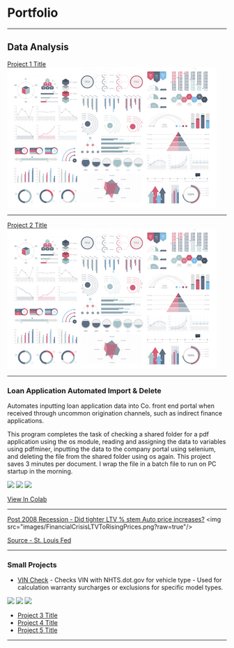 # Portfolio

---

## Data Analysis 

[Project 1 Title](/sample_page)
<img src="images/dummy_thumbnail.jpg?raw=true"/>

---
[Project 2 Title](/pdf/sample_presentation.pdf)
<img src="images/dummy_thumbnail.jpg?raw=true"/>

---
### Loan Application Automated Import & Delete

Automates inputting loan application data into Co. front end portal when received through uncommon origination channels, such as indirect finance applications. 

This program completes the task of checking a shared folder for a pdf application using the os module, reading and assigning the data to variables using pdfminer, inputting the data to the company portal using selenium, and deleting the file from the shared folder using os again. 
This project saves 3 minutes per document. I wrap the file in a batch file to run on PC startup in the morning.

[![](https://img.shields.io/badge/Python-white?logo=Python)](#) [![](https://img.shields.io/badge/pdfminer-white?logo=Python)](#) [![](https://img.shields.io/badge/Selenium-white?logo=Selenium)](#)

[View In Colab](https://colab.research.google.com/github/J-Pitts/J-Pitts.github.io/blob/master/AutoImportPDF.ipynb)

---
[Post 2008 Recession - Did tighter LTV % stem Auto price increases?]([http://example.com/](https://fred.stlouisfed.org/series/DTCTLVULNM))
<img src="images/FinancialCrisisLTVToRisingPrices.png?raw=true"/>

[Source - St. Louis Fed](https://fred.stlouisfed.org/series/DTCTLVULNM)

---

### Small Projects

- [VIN Check](https://colab.research.google.com/github/J-Pitts/J-Pitts.github.io/blob/master/VIN_Check.ipynb) - Checks VIN with NHTS.dot.gov for vehicle type - Used for calculation warranty surcharges or exclusions for specific model types.

[![](https://img.shields.io/badge/Python-white?logo=Python)](#) [![](https://img.shields.io/badge/tkinter-white?logo=Python)](#) [![](https://img.shields.io/badge/BeautifulSoup-white?logo=Python)](#)

- [Project 3 Title](http://example.com/)
- [Project 4 Title](http://example.com/)
- [Project 5 Title](http://example.com/)

---

